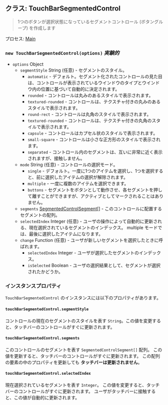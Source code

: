## クラス: TouchBarSegmentedControl

> 1つのボタンが選択状態になっているセグメントコントロール (ボタングループ) を作成します

プロセス: [Main](../tutorial/application-architecture.md#main-and-renderer-processes)

### `new TouchBarSegmentedControl(options)` *実験的*

* `options` Object 
  * `segmentStyle` String (任意) - セグメントのスタイル。 
    * `automatic` - デフォルト。セグメント化されたコントロールの見た目は、コントロールが表示されているウインドウのタイプとウインドウ内の位置に基づいて自動的に決定されます。
    * `rounded` - コントロールは丸みのあるスタイルで表示されます。
    * `textured-rounded` - コントロールは、テクスチャ付きの丸みのあるスタイルで表示されます。
    * `round-rect` - コントロールは丸角のスタイルで表示されます。
    * `textured-rounded` - コントロールは、テクスチャ付きの丸角のスタイルで表示されます。
    * `capsule` - コントロールはカプセル状のスタイルで表示されます。
    * `small-square` - コントロールは小さな正方形のスタイルで表示されます。
    * `separated` - コントロール内のセグメントは、互いに非常に近く表示されますが、接触しません。
  * `mode` String (任意) - コントロールの選択モード。 
    * `single` - デフォルト。一度に1つのアイテムを選択し、1つを選択すると、前に選択したアイテムの選択が解除されます。
    * `multiple` - 一度に複数のアイテムを選択できます。
    * `buttons` - セグメントをボタンとして動作させ、各セグメントを押して離すことができますが、アクティブとしてマークされることはありません。
  * `segments` [SegmentedControlSegment[]](structures/segmented-control-segment.md) - このコントロールに配置するセグメントの配列。
  * `selectedIndex` Integer (任意) - ユーザの操作によって自動的に更新される、現在選択されているセグメントのインデックス。 multiple モードでは、最後に選択したアイテムになります。
  * `change` Function (任意) - ユーザが新しいセグメントを選択したときに呼ばれます。 
    * `selectedIndex` Integer - ユーザが選択したセグメントのインデックス。
    * `isSelected` Boolean - ユーザの選択結果として、セグメントが選択されたかどうか。

### インスタンスプロパティ

`TouchBarSegmentedControl` のインスタンスには以下のプロパティがあります。

#### `touchBarSegmentedControl.segmentStyle`

コントロールの現在のセグメントのスタイルを表す `String`。この値を変更すると、タッチバーのコントロールがすぐに更新されます。

#### `touchBarSegmentedControl.segments`

このコントロールのセグメントを表す `SegmentedControlSegment[]` 配列。 この値を更新すると、タッチバーのコントロールがすぐに更新されます。 この配列の要素の中のプロパティを更新しても **タッチバーは更新されません**。

#### `touchBarSegmentedControl.selectedIndex`

現在選択されているセグメントを表す `Integer`。 この値を変更すると、タッチバーのコントロールがすぐに更新されます。 ユーザがタッチバーに接触すると、この値が自動的に更新されます。